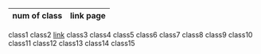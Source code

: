num of class|            link page
------------| --------------------------------
class1        []()
class2      [link](https://jarrar93.github.io/Code-201-Reading-Notes/class02)
class3          []()
class4          []()
class5
class6
class7
class8
class9
class10
class11
class12
class13
class14
class15
